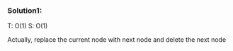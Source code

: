 ### Solution1: 
T: O(1) S: O(1)
	
Actually, replace the current node with next node and delete the next node
